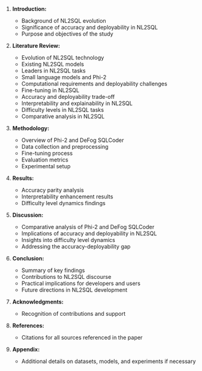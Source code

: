 1. **Introduction:**
   - Background of NL2SQL evolution
   - Significance of accuracy and deployability in NL2SQL
   - Purpose and objectives of the study

2. **Literature Review:**
   - Evolution of NL2SQL technology
   - Existing NL2SQL models
   - Leaders in NL2SQL tasks
   - Small language models and Phi-2
   - Computational requirements and deployability challenges
   - Fine-tuning in NL2SQL
   - Accuracy and deployability trade-off
   - Interpretability and explainability in NL2SQL
   - Difficulty levels in NL2SQL tasks
   - Comparative analysis in NL2SQL

3. **Methodology:**
   - Overview of Phi-2 and DeFog SQLCoder
   - Data collection and preprocessing
   - Fine-tuning process
   - Evaluation metrics
   - Experimental setup

4. **Results:**
   - Accuracy parity analysis
   - Interpretability enhancement results
   - Difficulty level dynamics findings

5. **Discussion:**
   - Comparative analysis of Phi-2 and DeFog SQLCoder
   - Implications of accuracy and deployability in NL2SQL
   - Insights into difficulty level dynamics
   - Addressing the accuracy-deployability gap

6. **Conclusion:**
   - Summary of key findings
   - Contributions to NL2SQL discourse
   - Practical implications for developers and users
   - Future directions in NL2SQL development

7. **Acknowledgments:**
   - Recognition of contributions and support

8. **References:**
   - Citations for all sources referenced in the paper

9. **Appendix:**
   - Additional details on datasets, models, and experiments if necessary